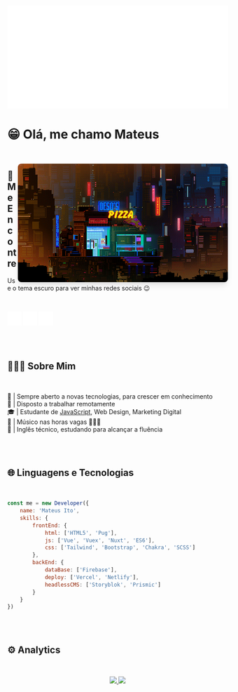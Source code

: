 <img src="./assets/GitHub.png">

<br>

# 😁 Olá, me chamo Mateus

<br>

<img src="./assets/pizza.gif" align="right" 
style="border-radius:8px;box-shadow:0 10px 15px -3px rgba(0,0,0,0.1),0 4px 6px -2px rgba(0,0,0,0.05);">


## 👥 Me Encontre

Use o tema escuro para ver minhas redes sociais 😉

<br>

<a href="https://linkedin.com/in/mateus-ito"><img src="./assets/redes-sociais/linkedin.svg" width="32px" /></a>
<a href="https://codepen.io/mateus-ito"><img src="./assets/redes-sociais/codepen.svg" width="32px" /></a>
<a href="https://instagram.com/mateus_ito_silva/"><img src="./assets/redes-sociais/instagram.svg" width="32px" /></a>

<br>
<br>

## 👩🏻‍💻 Sobre Mim 

<br>

📖 | Sempre aberto a novas tecnologias, para crescer em conhecimento \
🔗 | Disposto a trabalhar remotamente \
🎓 | Estudante de [JavaScript](https://developer.mozilla.org/pt-BR/docs/Learn/JavaScript), Web Design, Marketing Digital \
🎵 | Músico nas horas vagas 🎸🎹🎤\
💬 | Inglês técnico, estudando para alcançar a fluência

<br>
<br>

## 🌐 Linguagens e Tecnologias

<br>

```javascript
const me = new Developer({
    name: 'Mateus Ito',
    skills: {
        frontEnd: {
            html: ['HTML5', 'Pug'],
            js: ['Vue', 'Vuex', 'Nuxt', 'ES6'],
            css: ['Tailwind', 'Bootstrap', 'Chakra', 'SCSS']
        },
        backEnd: {
            dataBase: ['Firebase'],
            deploy: ['Vercel', 'Netlify'],
            headlessCMS: ['Storyblok', 'Prismic']
        }
    }
})
```

<br>
<br>

## ⚙ Analytics

<br>

<p align="center">
    <a href="https://github.com/jos620">
        <img height="180em" src="https://github-readme-stats-eight-theta.vercel.app/api?username=jos620&show_icons=true&theme=algolia&include_all_commits=true&count_private=true"/>
        <img height="180em" src="https://github-readme-stats-eight-theta.vercel.app/api/top-langs/?username=jos620&layout=compact&langs_count=8&theme=algolia"/>
    </a>
</p>
